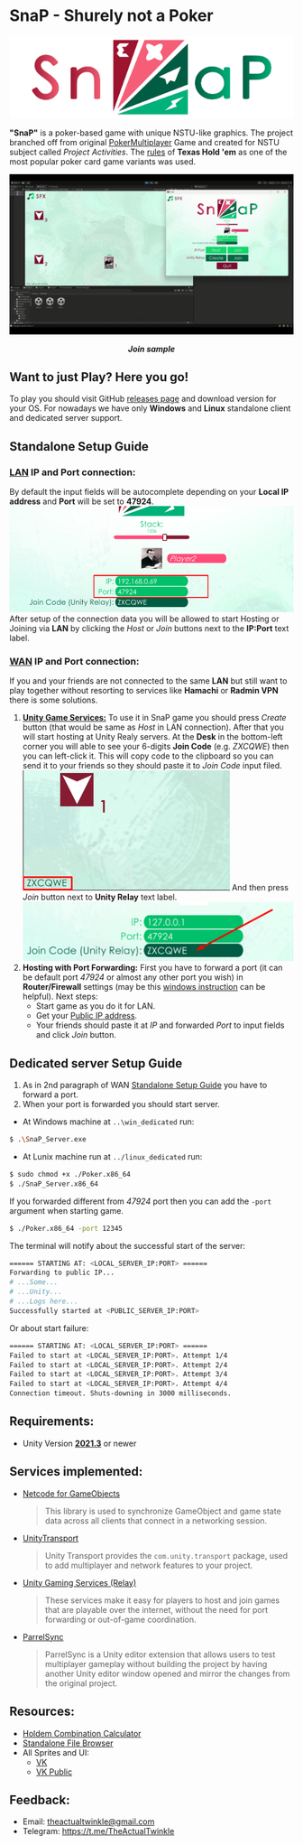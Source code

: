 # **SnaP - Shurely not a Poker**

![Picture](GitImages/MenuLogoTransparent.png)

**"SnaP"** is a poker-based game with unique NSTU-like graphics.
The project branched off from original [PokerMultiplayer](https://github.com/Twinkllle/PokerMultiplayer/tree/main) Game and created for NSTU subject called *Project Activities*.
The [rules](https://en.wikipedia.org/wiki/Texas_hold_%27em#Rules) of **Texas Hold 'em** as one of the most popular poker card game variants was used.

![JoinSample](GitImages/SnapPlayerTest1.gif)
<p align="center">
<b><i>Join sample</i></b>
</p>

## Want to just Play? Here you go!
To play you should visit GitHub [releases page](https://github.com/Twinkllle/PokerMultiplayer/releases) and download version for your OS. For nowadays we have only **Windows** and **Linux** standalone client and dedicated server support.

## Standalone Setup Guide 
### [LAN](https://en.wikipedia.org/wiki/Local_area_network) IP and Port connection:
By default the input fields will be autocomplete depending on your **Local IP address** and **Port** will be set to **47924**.
![IpPortInputFields](GitImages/ipAndPortIF.png)
After setup of the connection data you will be allowed to start Hosting or Joining via **LAN** by clicking the *Host* or *Join* buttons next to the **IP:Port** text label.
### [WAN](https://en.wikipedia.org/wiki/Wide_area_network) IP and Port connection:
If you and your friends are not connected to the same **LAN** but still want to play together without resorting to services like **Hamachi** or **Radmin VPN** there is some solutions.
1. [**Unity Game Services:**](https://unity.com/solutions/gaming-services) To use it in SnaP game you should press *Create* button (that would be same as *Host* in LAN connection).
 After that you will start hosting at Unity Realy servers. At the **Desk** in the bottom-left corner you will able to see your 6-digits **Join Code** (e.g. *ZXCQWE*) then you can left-click it. 
 This will copy code to the clipboard so you can send it to your friends so they should paste it to *Join Code* input filed.
 ![RelayJoinCode](GitImages/RelayJoinCode.png)
And then press *Join* button next to **Unity Relay** text label.
![JoinCodeInputField](GitImages/RelayJoinCodeIF.png) 
2. **Hosting with Port Forwarding:** First you have to forward a port (it can be default port *47924* or almost any other port you wish) in **Router/Firewall** settings (may be this [windows instruction](https://www.lifewire.com/how-to-port-forward-4163829) can be helpful).
	Next steps:
	* Start game as you do it for LAN. 
	* Get your [Public IP address](https://www.whatismyip.com/).
	* Your friends should paste it at *IP* and forwarded *Port* to input fields and click *Join* button.
## Dedicated server Setup Guide
1. As in 2nd paragraph of WAN [Standalone Setup Guide](#WAN) you have to forward a port.
2. When your port is forwarded you should start server.
* At Windows machine at `..\win_dedicated` run:
```bash
$ .\SnaP_Server.exe
```
* At Lunix machine run at `../linux_dedicated`  run:
```bash
$ sudo chmod +x ./Poker.x86_64
$ ./SnaP_Server.x86_64
```
If you forwarded different from *47924* port then you can add the `-port` argument when starting game.
```bash
$ ./Poker.x86_64 -port 12345
```

The terminal will notify about the successful start of the server:
```bash 
====== STARTING AT: <LOCAL_SERVER_IP:PORT> ======
Forwarding to public IP...
# ...Some...
# ...Unity...
# ...Logs here...
Successfully started at <PUBLIC_SERVER_IP:PORT>
```
Or about start failure:
```bash
====== STARTING AT: <LOCAL_SERVER_IP:PORT> ======
Failed to start at <LOCAL_SERVER_IP:PORT>. Attempt 1/4
Failed to start at <LOCAL_SERVER_IP:PORT>. Attempt 2/4
Failed to start at <LOCAL_SERVER_IP:PORT>. Attempt 3/4
Failed to start at <LOCAL_SERVER_IP:PORT>. Attempt 4/4
Connection timeout. Shuts-downing in 3000 milliseconds.
```

## **Requirements**:
 - Unity Version [**2021.3**](https://unity3d.com/get-unity/download) or newer
## **Services implemented:**
  * [Netcode for GameObjects](https://unity.com/products/netcode) 
    >This library is used to synchronize GameObject and game state data across all clients that connect in a networking session.
  * [UnityTransport](https://docs-multiplayer.unity3d.com/transport/current/about/index.html)
    >Unity Transport provides the `com.unity.transport` package, used to add multiplayer and network features to your project.
  * [Unity Gaming Services (Relay)](https://unity.com/solutions/gaming-services)
    >These services make it easy for players to host and join games that are playable over the internet, without the need for port forwarding or out-of-game coordination.
  * [ParrelSync](https://github.com/VeriorPies/ParrelSync)
	>ParrelSync is a Unity editor extension that allows users to test multiplayer gameplay without building the project by having another Unity editor window opened and mirror the changes from the original project.

## **Resources:**
* [Holdem Combination Сalculator](https://github.com/ccqi/TexasHoldem)
* [Standalone File Browser](https://github.com/gkngkc/UnityStandaloneFileBrowser)
* All Sprites and UI:
	* [VK](https://vk.com/id607494051)
	* [VK Public](https://vk.com/preved_medveddd)
## Feedback:
* Email: theactualtwinkle@gmail.com
* Telegram: https://t.me/TheActualTwinkle
